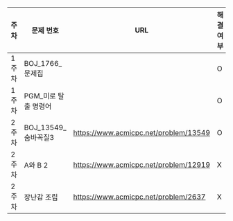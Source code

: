 |주차|문제 번호|URL|해결 여부|
|------|---|---|---|
|1주차|BOJ_1766_문제집|  | O |
|1주차|PGM_미로 탈출 명령어|  | O |
|2주차|BOJ_13549_숨바꼭질3| https://www.acmicpc.net/problem/13549 | O |
|2주차|A와 B 2| https://www.acmicpc.net/problem/12919 | X |
|2주차|장난감 조립| https://www.acmicpc.net/problem/2637 | X |